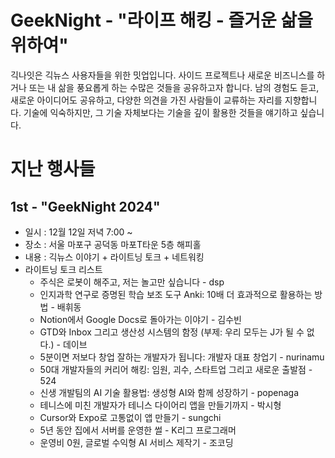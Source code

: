 # GeekNight - "라이프 해킹 - 즐거운 삶을 위하여"

긱나잇은 긱뉴스 사용자들을 위한 밋업입니다. 
사이드 프로젝트나 새로운 비즈니스를 하거나 또는 내 삶을 풍요롭게 하는 수많은 것들을 공유하고자 합니다. 
남의 경험도 듣고, 새로운 아이디어도 공유하고, 다양한 의견을 가진 사람들이 교류하는 자리를 지향합니다.
기술에 익숙하지만, 그 기술 자체보다는 기술을 깊이 활용한 것들을 얘기하고 싶습니다.

# 지난 행사들

## 1st - "GeekNight 2024"
- 일시 : 12월 12일 저녁 7:00 ~
- 장소 : 서울 마포구 공덕동 마포T타운 5층 해피홀
- 내용 : 긱뉴스 이야기 + 라이트닝 토크 + 네트워킹
- 라이트닝 토크 리스트
  - 주식은 로봇이 해주고, 저는 놀고만 싶습니다 - dsp
  - 인지과학 연구로 증명된 학습 보조 도구 Anki: 10배 더 효과적으로 활용하는 방법 - 배휘동
  - Notion에서 Google Docs로 돌아가는 이야기 - 김수빈
  - GTD와 Inbox 그리고 생산성 시스템의 함정 (부제: 우리 모두는 J가 될 수 없다.) - 데이브
  - 5분이면 저보다 창업 잘하는 개발자가 됩니다: 개발자 대표 창업기 - nurinamu
  - 50대 개발자들의 커리어 해킹: 임원, 괴수, 스타트업 그리고 새로운 출발점 - 524
  - 신생 개발팀의 AI 기술 활용법: 생성형 AI와 함께 성장하기 - popenaga
  - 테니스에 미친 개발자가 테니스 다이어리 앱을 만들기까지 - 박시형
  - Cursor와 Expo로 고통없이 앱 만들기 - sungchi
  - 5년 동안 집에서 서버를 운영한 썰 - K리그 프로그래머
  - 운영비 0원, 글로벌 수익형 AI 서비스 제작기 - 조코딩

